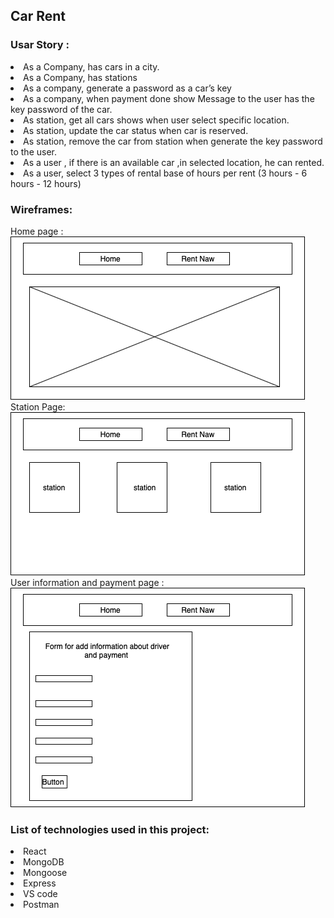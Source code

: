## Car Rent


### Usar Story :

<li> As a Company, has cars in a city.
<li>As a Company, has stations
<li>As a company, generate a password as a car’s key 
<li>As a company, when payment done show Message to the user has the key password of the car.
<li>As station, get all cars shows when user select specific location.
<li>As station, update the car status when car is reserved.
<li>As station, remove the car from station when generate the key password to the user.
<li>As a user , if there is an available car ,in selected location, he can rented.
<li>As a user, select 3 types of rental base of hours per rent (3 hours - 6 hours - 12 hours)




### Wireframes:
Home page :
<br>
![home page](HomePage.png)
<br>
Station Page:
<br>
![station page](station.png)
<br>
User information and payment page :
<br>
![User page](userPage.png)


### List of technologies used in this project:
<li>React
<li>MongoDB
<li>Mongoose
<li>Express
<li>VS code
<li>Postman

